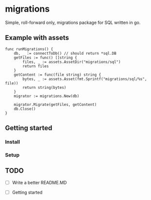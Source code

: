 # migrations

Simple, roll-forward only, migrations package for SQL written in go.

## Example with assets

```
func runMigrations() {
	db, _ := connectToDb() // should return *sql.DB
	getFiles := func() []string {
		files, _ := assets.AssetDir("migrations/sql")
		return files
	}
	getContent := func(file string) string {
		bytes, _ := assets.Asset(fmt.Sprintf("migrations/sql/%s", file))
		return string(bytes)
	}
	migrator := migrations.New(db)

	migrator.Migrate(getFiles, getContent)
	db.Close()
}
```

## Getting started

### Install

### Setup

## TODO

- [ ] Write a better README.MD
- [ ] Getting started

